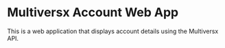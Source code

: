 # Multiversx Account Web App
This is a web application that displays account details using the Multiversx API.
